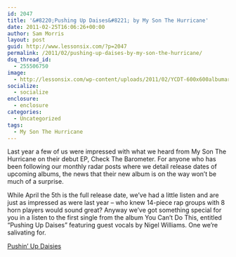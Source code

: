 ```yaml
---
id: 2047
title: '&#8220;Pushing Up Daises&#8221; by My Son The Hurricane'
date: 2011-02-25T16:06:26+00:00
author: Sam Morris
layout: post
guid: http://www.lessonsix.com/?p=2047
permalink: /2011/02/pushing-up-daises-by-my-son-the-hurricane/
dsq_thread_id:
  - 255506750
image:
  - http://lessonsix.com/wp-content/uploads/2011/02/YCDT-600x600albumart.jpg
socialize:
  - socialize
enclosure:
  - enclosure
categories:
  - Uncategorized
tags:
  - My Son The Hurricane
---
```

Last year a few of us were impressed with what we heard from My Son The Hurricane on their debut EP, Check The Barometer. For anyone who has been following our monthly radar posts where we detail release dates of upcoming albums, the news that their new album is on the way won&#8217;t be much of a surprise.

While April the 5th is the full release date, we&#8217;ve had a little listen and are just as impressed as were last year &#8211; who knew 14-piece rap groups with 8 horn players would sound great? Anyway we&#8217;ve got something special for you in a listen to the first single from the album You Can&#8217;t Do This, entitled &#8220;Pushing Up Daises&#8221; featuring guest vocals by Nigel Williams. One we&#8217;re salivating for.

[Pushin&#8217; Up Daisies](http://www.lessonsix.com/wp-content/uploads/2011/02/02-Pushin-Up-Daisies.mp3)